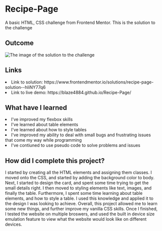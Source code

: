 # Recipe-Page
A basic HTML, CSS challenge from Frontend Mentor. This is the solution to the challenge

<h2> Outcome </h2>

<img src="https://i.imgur.com/J3GsVo7.png" alt="The image of the solution to the challenge">

<h2> Links </h2>

<li> Link to solution: https://www.frontendmentor.io/solutions/recipe-page-solution--hIiNY77q6 </li>
<li> Link to live demo: https://blaze4884.github.io/Recipe-Page/ </li>

<h2> What have I learned </h2>

<li> I've improved my flexbox skills </li>
<li> I've learned about table elements </li>
<li> I've learned about how to style tables </li>
<li> I've improved my ability to deal with small bugs and frustrating issues that come my way while programming </li>
<li> I've contiuned to use pseudo code to solve problems and issues </li>

<h2> How did I complete this project? </h2>

<p> I started by creating all the HTML elements and assigning them classes. I moved onto the CSS, and started by adding the background color to body. Next, I started to design the card, and spent some time trying to get the small details right. I then moved to styling elements like text, images, and finally the table. Furthermore, I spent some time learning about table elements, and how to style a table. I used this knowledge and applied it to the design I was looking to achieve. Overall, this project allowed me to learn some new things, and further improve my vanilla CSS skills. Once I finished, I tested the website on multiple broswers, and used the built in device size emulation feature to view what the website would look like on different devices. </p>
